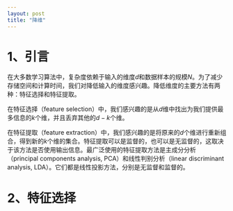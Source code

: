 ```yaml
---
layout: post
title: "降维" 
---
```


# 1、引言

在大多数学习算法中，复杂度依赖于输入的维度$d$和数据样本的规模$N$。为了减少存储空间和计算时间，我们对降低输入的维度感兴趣。降低维度的主要方法有两种：特征选择和特征提取。

在特征选择（feature selection）中，我们感兴趣的是从$d$维中找出为我们提供最多信息的$k$个维，并且丢弃其他的$d-k$个维。

在特征提取（feature extraction）中，我们感兴趣的是将原来的$d$个维进行重新组合，得到新的$k$个维的集合。特征提取可以是监督的，也可以是无监督的，这取决于该方法是否使用输出信息。最广泛使用的特征提取方法是主成分分析（principal components analysis, PCA）和线性判别分析（linear discriminant analysis, LDA）。它们都是线性投影方法，分别是无监督和监督的。

# 2、特征选择








